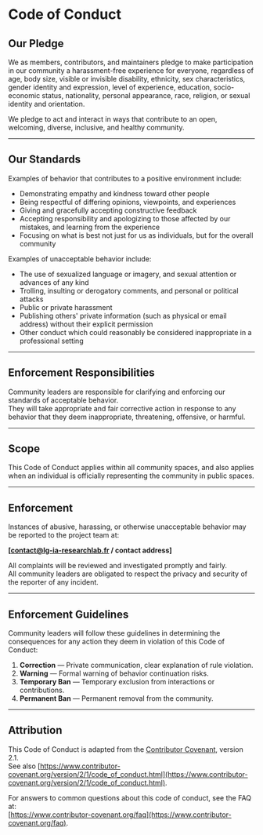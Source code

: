 # Code of Conduct

## Our Pledge
We as members, contributors, and maintainers pledge to make participation in our community a harassment-free experience for everyone, regardless of age, body size, visible or invisible disability, ethnicity, sex characteristics, gender identity and expression, level of experience, education, socio-economic status, nationality, personal appearance, race, religion, or sexual identity and orientation.

We pledge to act and interact in ways that contribute to an open, welcoming, diverse, inclusive, and healthy community.

---

## Our Standards
Examples of behavior that contributes to a positive environment include:

- Demonstrating empathy and kindness toward other people  
- Being respectful of differing opinions, viewpoints, and experiences  
- Giving and gracefully accepting constructive feedback  
- Accepting responsibility and apologizing to those affected by our mistakes, and learning from the experience  
- Focusing on what is best not just for us as individuals, but for the overall community  

Examples of unacceptable behavior include:

- The use of sexualized language or imagery, and sexual attention or advances of any kind  
- Trolling, insulting or derogatory comments, and personal or political attacks  
- Public or private harassment  
- Publishing others' private information (such as physical or email address) without their explicit permission  
- Other conduct which could reasonably be considered inappropriate in a professional setting  

---

## Enforcement Responsibilities
Community leaders are responsible for clarifying and enforcing our standards of acceptable behavior.  
They will take appropriate and fair corrective action in response to any behavior that they deem inappropriate, threatening, offensive, or harmful.

---

## Scope
This Code of Conduct applies within all community spaces, and also applies when an individual is officially representing the community in public spaces.

---

## Enforcement
Instances of abusive, harassing, or otherwise unacceptable behavior may be reported to the project team at:

**[contact@lg-ia-researchlab.fr / contact address]**

All complaints will be reviewed and investigated promptly and fairly.  
All community leaders are obligated to respect the privacy and security of the reporter of any incident.

---

## Enforcement Guidelines
Community leaders will follow these guidelines in determining the consequences for any action they deem in violation of this Code of Conduct:

1. **Correction** — Private communication, clear explanation of rule violation.  
2. **Warning** — Formal warning of behavior continuation risks.  
3. **Temporary Ban** — Temporary exclusion from interactions or contributions.  
4. **Permanent Ban** — Permanent removal from the community.  

---

## Attribution
This Code of Conduct is adapted from the [Contributor Covenant](https://www.contributor-covenant.org), version 2.1.  
See also [https://www.contributor-covenant.org/version/2/1/code_of_conduct.html](https://www.contributor-covenant.org/version/2/1/code_of_conduct.html).

For answers to common questions about this code of conduct, see the FAQ at:  
[https://www.contributor-covenant.org/faq](https://www.contributor-covenant.org/faq).
